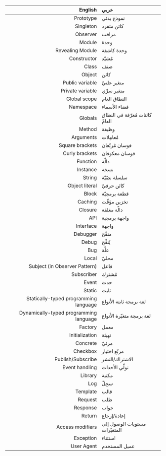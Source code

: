 English  | عربي
--------:|:----------
Prototype | نموذج بدئي
Singleton | كائن متفرد
Observer | مراقب
Module | وحدة
Revealing Module | وحدة كاشفة
Constructor | مُشيّد
Class | صنف
Object | كائن
Public variable | متغير علنيّ
Private variable | متغير سرِّي
Global scope | النطاق العام
Namespace | فضاء الأسماء
Globals | كائنات مُعرّفة في النطاق العامّ
Method | وظيفة
Arguments | مُعامِلات
Square brackets | قوسان مُربّعان
Curly brackets | قوسان معكوفان
Function | دالّة
Instance | نسخة
String | سلسلة نصّيّة
Object literal | كائن حرفيّ
Block | قطعة برمجيّة
Caching | تخزين مؤقّت
Closure | دالّة مغلقة
API | واجهة برمجية
Interface | واجهة
Debugger | منقّح
Debug | يُنقِّح
Bug | علّة
Local | محليّ
Subject (in Observer Pattern) | فاعل
Subscriber | مُشترك
Event | حدث
Static | ثابت
Statically-typed programming language | لغة برمجة ثابتة الأنواع
Dynamically-typed programming language | لغة برمجة متغيّرة الأنواع
Factory | معمل
Initialization | تهيئة
Concrete | مرئيّ
Checkbox | مربّع اختيار
Publish/Subscribe | الاشتراك/النشر
Event handling | تولّي الأحداث
Library | مكتبة
Log | سجِلّ
Template | قالب
Request | طلب
Response | جواب
Return | إعادة/إرجاع
Access modifiers | مستويات الوصول إلى المتغيّرات
Exception | استثناء
User Agent | عميل المستخدم

